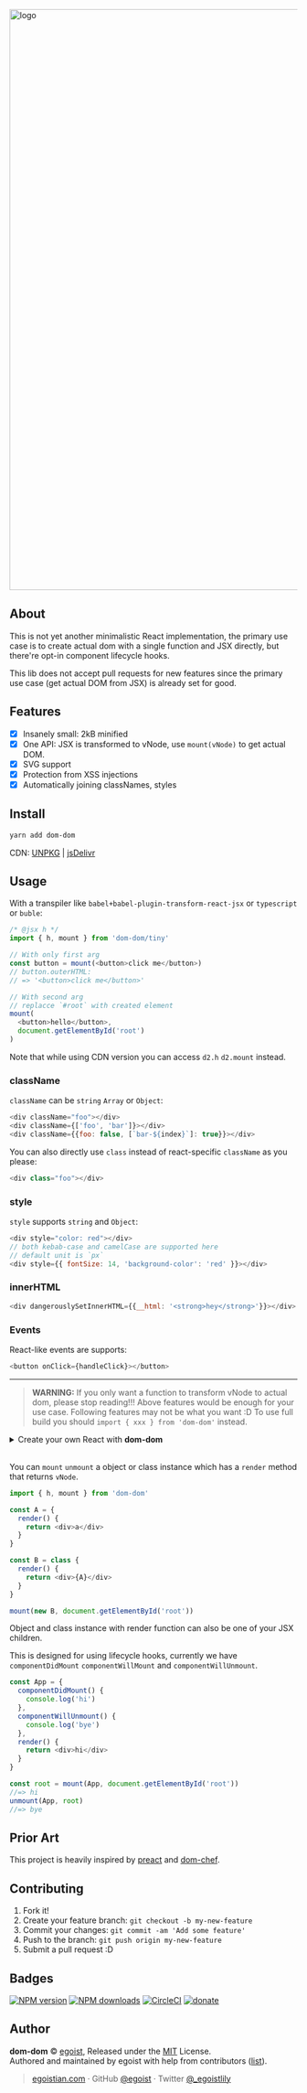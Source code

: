 <a href="#about"><img alt="logo" width="1016" alt="2017-07-02 1 46 12" src="https://user-images.githubusercontent.com/8784712/27764289-6ffb8ab8-5ec8-11e7-8b30-9b59ecc1d47d.png"></a>

## About

This is not yet another minimalistic React implementation, the primary use case is to create actual dom with a single function and JSX directly, but there're opt-in component lifecycle hooks.

This lib does not accept pull requests for new features since the primary use case (get actual DOM from JSX) is already set for good.

## Features

- [x] Insanely small: 2kB minified
- [x] One API: JSX is transformed to vNode, use `mount(vNode)` to get actual DOM.
- [x] SVG support
- [x] Protection from XSS injections
- [x] Automatically joining classNames, styles

## Install

```bash
yarn add dom-dom
```

CDN: [UNPKG](https://unpkg.com/dom-dom/dist/) | [jsDelivr](https://cdn.jsdelivr.net/npm/dom-dom/dist/)

## Usage

With a transpiler like `babel+babel-plugin-transform-react-jsx` or `typescript` or `buble`:

```js
/* @jsx h */
import { h, mount } from 'dom-dom/tiny'

// With only first arg
const button = mount(<button>click me</button>)
// button.outerHTML:
// => '<button>click me</button>'

// With second arg
// replacce `#root` with created element
mount(
  <button>hello</button>, 
  document.getElementById('root')
)
```

Note that while using CDN version you can access `d2.h` `d2.mount` instead.

### className

`className` can be `string` `Array` or `Object`:

```js
<div className="foo"></div>
<div className={['foo', 'bar']}></div>
<div className={{foo: false, [`bar-${index}`]: true}}></div>
```

You can also directly use `class` instead of react-specific `className` as you please:

```js
<div class="foo"></div>
```

### style

`style` supports `string` and `Object`:

```js
<div style="color: red"></div>
// both kebab-case and camelCase are supported here
// default unit is `px`
<div style={{ fontSize: 14, 'background-color': 'red' }}></div>
```

### innerHTML

```js
<div dangerouslySetInnerHTML={{__html: '<strong>hey</strong>'}}></div>
```

### Events

React-like events are supports:

```js
<button onClick={handleClick}></button>
```

---

> **WARNING:** If you only want a function to transform vNode to actual dom, please stop reading!!! Above features would be enough for your use case. Following features may not be what you want :D
> To use full build you should `import { xxx } from 'dom-dom'` instead.

<details><summary>Create your own React with <strong>dom-dom</strong></summary><br>

```js
// @jsx h

import { h, mount, unmount } from 'dom-dom'

class Component {
  setState(state) {
    if (typeof state === 'function') {
      state = state(this.state)
    }
    for (const key in state) {
      this.state[key] = state[key]
    }
    this.mount()
  }

  mount(root = this.$root) {
    this.$root = mount(this, root)
    return this.$root
  }
  
  destroy = () => {
    unmount(this, this.$root)
  }

}

class Counter extends Component {
  state = { count: 0 }

  handleClick = () => {
    this.setState(prevState => ({
      count: prevState.count + 1
    }))
  }
  
  componentDidMount() {
    console.log('app mounted!', this)
  }
  
  render() {
    return (<div>
      <button onClick={this.handleClick}>
        clicked: {this.state.count} times
      </button>
      <button onClick={this.destroy}>destroy</button>
    </div>)
  }
}

const counter = new Counter()
counter.mount(document.getElementById('root'))
```

[![Edit 9Q4n4XxAP](https://codesandbox.io/static/img/play-codesandbox.svg)](https://codesandbox.io/s/VyGn0DP5)
</details><br>

You can `mount` `unmount` a object or class instance which has a `render` method that returns `vNode`.

```js
import { h, mount } from 'dom-dom'

const A = {
  render() {
    return <div>a</div>
  }
}

const B = class {
  render() {
    return <div>{A}</div>
  }
}

mount(new B, document.getElementById('root'))
```

Object and class instance with render function can also be one of your JSX children.

This is designed for using lifecycle hooks, currently we have `componentDidMount` `componentWillMount` and `componentWillUnmount`.

```js
const App = {
  componentDidMount() {
    console.log('hi')
  },
  componentWillUnmount() {
    console.log('bye')
  },
  render() {
    return <div>hi</div>
  }
}

const root = mount(App, document.getElementById('root'))
//=> hi
unmount(App, root)
//=> bye
```

## Prior Art

This project is heavily inspired by [preact](https://github.com/developit/preact) and [dom-chef](https://github.com/vadimdemedes/dom-chef).

## Contributing

1. Fork it!
2. Create your feature branch: `git checkout -b my-new-feature`
3. Commit your changes: `git commit -am 'Add some feature'`
4. Push to the branch: `git push origin my-new-feature`
5. Submit a pull request :D

## Badges

[![NPM version](https://img.shields.io/npm/v/dom-dom.svg?style=flat)](https://npmjs.com/package/dom-dom) [![NPM downloads](https://img.shields.io/npm/dm/dom-dom.svg?style=flat)](https://npmjs.com/package/dom-dom) [![CircleCI](https://circleci.com/gh/egoist/dom-dom/tree/master.svg?style=shield&circle-token=1b6201de2b133f5b995fe2730a24b497768d85c6)](https://circleci.com/gh/egoist/dom-dom/tree/master)  [![donate](https://img.shields.io/badge/$-donate-ff69b4.svg?maxAge=2592000&style=flat)](https://github.com/egoist/donate)

## Author

**dom-dom** © [egoist](https://github.com/egoist), Released under the [MIT](./LICENSE) License.<br>
Authored and maintained by egoist with help from contributors ([list](https://github.com/egoist/dom-dom/contributors)).

> [egoistian.com](https://egoistian.com) · GitHub [@egoist](https://github.com/egoist) · Twitter [@_egoistlily](https://twitter.com/_egoistlily)
